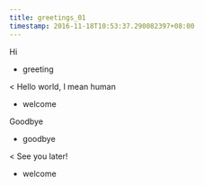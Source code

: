 ```yaml
---
title: greetings_01
timestamp: 2016-11-18T10:53:37.290082397+08:00
---
```


Hi
* greeting

< Hello world, I mean human
* welcome

Goodbye
* goodbye

< See you later!
* welcome
